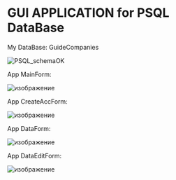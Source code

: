 # GUI APPLICATION for PSQL DataBase
My DataBase: GuideCompanies

![PSQL_schemaOK](https://user-images.githubusercontent.com/102246411/216070420-1d413ec3-160b-4e2c-817d-37c1011e484a.png)

App MainForm:

![изображение](https://user-images.githubusercontent.com/102246411/216071145-53cdd467-4aea-48c8-bfcb-922d436d37a1.png)

App CreateAccForm:

![изображение](https://user-images.githubusercontent.com/102246411/216071657-d3b1f806-4382-4f78-b6a3-93ec7e4ed55e.png)

App DataForm:

![изображение](https://user-images.githubusercontent.com/102246411/216071350-3afbc605-45ad-4db7-96c2-4daff77d2d7d.png)

App DataEditForm:

![изображение](https://user-images.githubusercontent.com/102246411/216071493-8615e9b2-0170-4942-9bd2-90f7f2ecdeb8.png)
